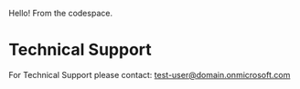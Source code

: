 Hello! From the codespace.

# Technical Support
For Technical Support please contact: test-user@domain.onmicrosoft.com

